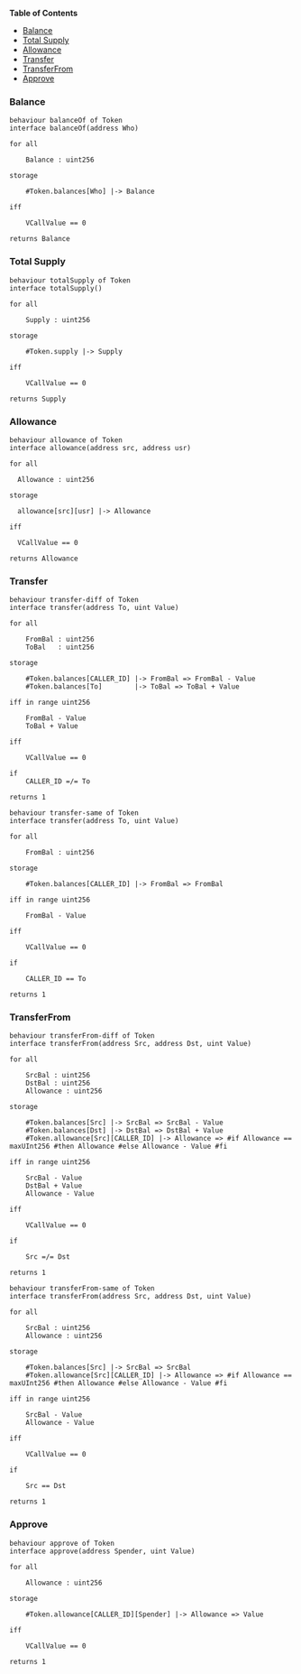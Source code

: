 <!-- START doctoc generated TOC please keep comment here to allow auto update -->
<!-- DON'T EDIT THIS SECTION, INSTEAD RE-RUN doctoc TO UPDATE -->
**Table of Contents**

- [Balance](#balance)
- [Total Supply](#total-supply)
- [Allowance](#allowance)
- [Transfer](#transfer)
- [TransferFrom](#transferfrom)
- [Approve](#approve)

<!-- END doctoc generated TOC please keep comment here to allow auto update -->

### Balance
```act
behaviour balanceOf of Token
interface balanceOf(address Who)

for all

    Balance : uint256

storage

    #Token.balances[Who] |-> Balance

iff

    VCallValue == 0

returns Balance
```
### Total Supply

```act
behaviour totalSupply of Token
interface totalSupply()

for all

    Supply : uint256

storage

    #Token.supply |-> Supply

iff

    VCallValue == 0

returns Supply
```

### Allowance

```act
behaviour allowance of Token
interface allowance(address src, address usr)

for all

  Allowance : uint256

storage

  allowance[src][usr] |-> Allowance

iff

  VCallValue == 0

returns Allowance
```

### Transfer
```act
behaviour transfer-diff of Token
interface transfer(address To, uint Value)

for all

    FromBal : uint256
    ToBal   : uint256

storage

    #Token.balances[CALLER_ID] |-> FromBal => FromBal - Value
    #Token.balances[To]        |-> ToBal => ToBal + Value

iff in range uint256

    FromBal - Value
    ToBal + Value

iff

    VCallValue == 0

if
    CALLER_ID =/= To

returns 1
```

```act
behaviour transfer-same of Token
interface transfer(address To, uint Value)

for all

    FromBal : uint256

storage

    #Token.balances[CALLER_ID] |-> FromBal => FromBal

iff in range uint256

    FromBal - Value

iff

    VCallValue == 0

if

    CALLER_ID == To

returns 1
```
### TransferFrom

```act
behaviour transferFrom-diff of Token
interface transferFrom(address Src, address Dst, uint Value)

for all

    SrcBal : uint256
    DstBal : uint256
    Allowance : uint256

storage

    #Token.balances[Src] |-> SrcBal => SrcBal - Value
    #Token.balances[Dst] |-> DstBal => DstBal + Value
    #Token.allowance[Src][CALLER_ID] |-> Allowance => #if Allowance == maxUInt256 #then Allowance #else Allowance - Value #fi

iff in range uint256

    SrcBal - Value
    DstBal + Value
    Allowance - Value

iff

    VCallValue == 0

if

    Src =/= Dst

returns 1
```

```act
behaviour transferFrom-same of Token
interface transferFrom(address Src, address Dst, uint Value)

for all

    SrcBal : uint256
    Allowance : uint256

storage

    #Token.balances[Src] |-> SrcBal => SrcBal
    #Token.allowance[Src][CALLER_ID] |-> Allowance => #if Allowance == maxUInt256 #then Allowance #else Allowance - Value #fi

iff in range uint256

    SrcBal - Value
    Allowance - Value

iff

    VCallValue == 0

if

    Src == Dst

returns 1
```

### Approve

```act
behaviour approve of Token
interface approve(address Spender, uint Value)

for all

    Allowance : uint256

storage

    #Token.allowance[CALLER_ID][Spender] |-> Allowance => Value

iff

    VCallValue == 0

returns 1
```
